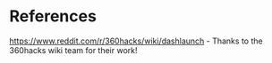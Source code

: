 # References

https://www.reddit.com/r/360hacks/wiki/dashlaunch - Thanks to the 360hacks wiki team for their work!
